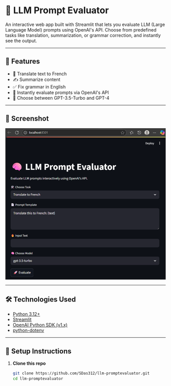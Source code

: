 # 🧠 LLM Prompt Evaluator

An interactive web app built with Streamlit that lets you evaluate LLM (Large Language Model) prompts using OpenAI's API. Choose from predefined tasks like translation, summarization, or grammar correction, and instantly see the output.

---

## 🚀 Features

- 🔄 Translate text to French  
- ✍️ Summarize content  
- ✅ Fix grammar in English  
- 🧪 Instantly evaluate prompts via OpenAI's API  
- 🧠 Choose between GPT-3.5-Turbo and GPT-4  

---

## 📸 Screenshot

![LLM Prompt Evaluator Screenshot](screenshot.png)

---

## 🛠️ Technologies Used

- [Python 3.12+](https://www.python.org/)
- [Streamlit](https://streamlit.io/)
- [OpenAI Python SDK (v1.x)](https://github.com/openai/openai-python)
- [python-dotenv](https://pypi.org/project/python-dotenv/)

---

## 🔧 Setup Instructions

1. **Clone this repo**  
   ```bash
   git clone https://github.com/SDas312/llm-promptevaluator.git
   cd llm-promptevaluator

